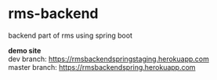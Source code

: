# rms-backend
backend part of rms using spring boot

__demo site__   
dev branch: https://rmsbackendspringstaging.herokuapp.com   
master branch: https://rmsbackendspring.herokuapp.com
